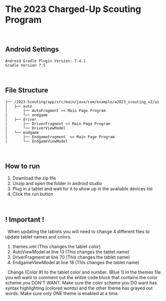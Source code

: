 # The 2023 Charged-Up Scouting Program
&nbsp;
&nbsp;
## Android Settings
```
Android Gradle Plugin Version: 7.4.1
Gradle Version 7.5
```
&nbsp;
## File Structure
```
├── /2023-Scouting/app/src/main/java/com/example/a2023_scouting_v2/ui
│   ├── auto
|       ├── AutoFragment << Main Page Program
|       └── endgame
│   ├── driver
|       ├── DriverFragment << Main Page Program
|       └── DriverViewModel
│   └── endgame
|       ├── EndgameFragment  << Main Page Program
|       └── EndgameViewModel
```
&nbsp;
## How to run
1. Download the zip file
2. Unzip and open the folder in android studio
3. Plug in a tablet and wait for it to show up in the avaliable devices list
4. Click the run button

&nbsp;
## ! Important !
&nbsp;
When updating the tablets you will need to change 4 different files to update tablet names and colors.
&nbsp;
1. themes.xml (This changes the tablet color)
2. AutoViewModel at line 13 (This changes the tablet name)
3. DriverFragment at line 70 (This changes the tablet name)
4. EndgameViewModel at line 18 (This changes the tablet name)

&nbsp;
Change (Color #) to the tablet color and number. (Blue 1)
In the themes file you will want to comment out the entire code block that contains the color scheme you DON'T WANT.
Make sure the color scheme you DO want has syntax highlighting (colored words) and the other theme has grayed out words.
Make sure only ONE theme is enabled at a time.